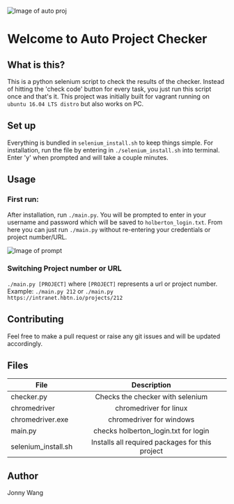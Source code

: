![Image of auto proj](https://i.imgur.com/WZNODKC.png)
# Welcome to Auto Project Checker
## What is this?
This is a python selenium script to check the results of the checker. Instead of hitting the 'check code' button for every task, you just run this script once and that's it. This project was initially built for vagrant running on ```ubuntu 16.04 LTS distro``` but also works on PC.
## Set up
Everything is bundled in ```selenium_install.sh``` to keep things simple. For installation, run the file by entering in ```./selenium_install.sh``` into terminal. Enter 'y' when prompted and will take a couple minutes.

## Usage
### First run:
After installation, run ```./main.py```. You will be prompted to enter in your username and password which will be saved to ```holberton_login.txt```. From here you can just run ```./main.py``` without re-entering your credentials or project number/URL.

![Image of prompt](https://i.imgur.com/CK9VBQQ.png)
### Switching Project number or URL
```./main.py [PROJECT]``` where ```[PROJECT]``` represents a url or project number.
Example: ```./main.py 212``` or ```./main.py https://intranet.hbtn.io/projects/212```

## Contributing
Feel free to make a pull request or raise any git issues and will be updated accordingly.

## Files

| File          | Description   |
| ------------- |:-------------:|
| checker.py    | Checks the checker with selenium     |
| chromedriver      | chromedriver for linux     |
| chromedriver.exe      | chromedriver for windows     |
| main.py     | checks holberton_login.txt for login    |
| selenium_install.sh      | Installs all required packages for this project   |

## Author
Jonny Wang
